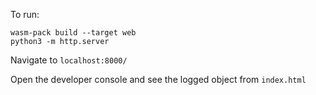 To run: 

```
wasm-pack build --target web
python3 -m http.server
```

Navigate to `localhost:8000/`

Open the developer console and see the logged object from `index.html`

